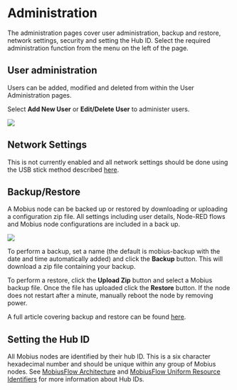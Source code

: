 # Administration

The administration pages cover user administration, backup and restore, network settings, security and setting the Hub ID. Select the required administration function from the menu on the left of the page.

## User administration <a href="#nodeadministration-useradministration" id="nodeadministration-useradministration"></a>

Users can be added, modified and deleted from within the User Administration pages.

Select **Add New User** or **Edit/Delete User** to administer users.

![](https://support.iaconnects.co.uk/hc/article\_attachments/360023994752/add\_user.png)

## Network Settings <a href="#nodeadministration-networksettings" id="nodeadministration-networksettings"></a>

This is not currently enabled and all network settings should be done using the USB stick method described [here](https://support.iaconnects.co.uk/hc/en-gb/articles/360020899932-Changing-Mobius-Device-Network-Settings).

## Backup/Restore <a href="#nodeadministration-backup-restore" id="nodeadministration-backup-restore"></a>

A Mobius node can be backed up or restored by downloading or uploading a configuration zip file. All settings including user details, Node-RED flows and Mobius node configurations are included in a back up.

![](https://support.iaconnects.co.uk/hc/article\_attachments/360024018891/backup\_and\_restore.png)

To perform a backup, set a name (the default is mobius-backup with the date and time automatically added) and click the **Backup** button. This will download a zip file containing your backup.

To perform a restore, click the **Upload Zip** button and select a Mobius backup file. Once the file has uploaded click the **Restore** button. If the node does not restart after a minute, manually reboot the node by removing power.

A full article covering backup and restore can be found [here](../mobiusflow-r/backup-and-restore.md).

## Setting the Hub ID <a href="#nodeadministration-settingthehubid" id="nodeadministration-settingthehubid"></a>

All Mobius nodes are identified by their hub ID. This is a six character hexadecimal number and should be unique within any group of Mobius nodes. See [MobiusFlow Architecture](../mobiusflow-r/mobiusflow-architecture.md) and [MobiusFlow Uniform Resource Identifiers](../mobiusflow-r/mobiusflow-uniform-resource-identifiers.md) for more information about Hub IDs.
